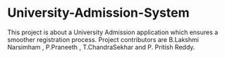 # University-Admission-System 
 This project is about a University Admission application which ensures a smoother registration process. 
 Project contributors are B.Lakshmi Narsimham , P.Praneeth , T.ChandraSekhar and P. Pritish Reddy.
